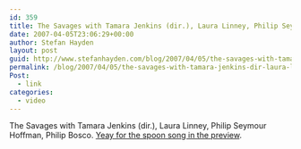 ```yaml
---
id: 359
title: The Savages with Tamara Jenkins (dir.), Laura Linney, Philip Seymour Hoffman, Philip Bosco
date: 2007-04-05T23:06:29+00:00
author: Stefan Hayden
layout: post
guid: http://www.stefanhayden.com/blog/2007/04/05/the-savages-with-tamara-jenkins-dir-laura-linney-philip-seymour-hoffman-philip-bosco/
permalink: /blog/2007/04/05/the-savages-with-tamara-jenkins-dir-laura-linney-philip-seymour-hoffman-philip-bosco/
Post:
  - link
categories:
  - video
---
```

<p>The Savages with Tamara Jenkins (dir.), Laura Linney, Philip Seymour Hoffman, Philip Bosco. <a href="http://powerpop.ning.com/video/video/show?id=679873%3AVideo%3A44">Yeay for the spoon song in the preview</a>.
</p>
